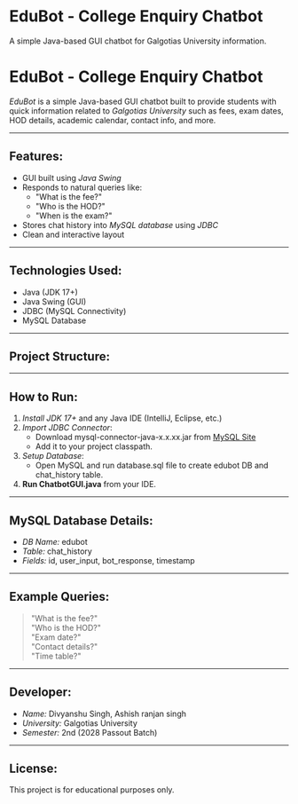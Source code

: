 # EduBot - College Enquiry Chatbot

A simple Java-based GUI chatbot for Galgotias University information.


# EduBot - College Enquiry Chatbot

*EduBot* is a simple Java-based GUI chatbot built to provide students with quick information related to *Galgotias University* such as fees, exam dates, HOD details, academic calendar, contact info, and more.

---

## Features:
- GUI built using *Java Swing*
- Responds to natural queries like:
  - "What is the fee?"
  - "Who is the HOD?"
  - "When is the exam?"
- Stores chat history into *MySQL database* using *JDBC*
- Clean and interactive layout

---

## Technologies Used:
- Java (JDK 17+)
- Java Swing (GUI)
- JDBC (MySQL Connectivity)
- MySQL Database

---

## Project Structure:

---

## How to Run:

1. *Install JDK 17+* and any Java IDE (IntelliJ, Eclipse, etc.)
2. *Import JDBC Connector*:
   - Download mysql-connector-java-x.x.xx.jar from [MySQL Site](https://dev.mysql.com/downloads/connector/j/)
   - Add it to your project classpath.
3. *Setup Database*:
   - Open MySQL and run database.sql file to create edubot DB and chat_history table.
4. **Run ChatbotGUI.java** from your IDE.

---

## MySQL Database Details:
- *DB Name:* edubot
- *Table:* chat_history
- *Fields:* id, user_input, bot_response, timestamp

---

## Example Queries:
> "What is the fee?"  
> "Who is the HOD?"  
> "Exam date?"  
> "Contact details?"  
> "Time table?"

---

## Developer:
- *Name:* Divyanshu  Singh, Ashish ranjan singh
- *University:* Galgotias University  
- *Semester:* 2nd (2028 Passout Batch)

---

## License:
This project is for educational purposes only.
